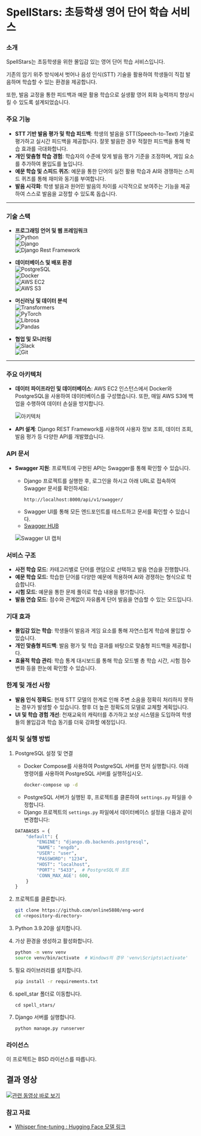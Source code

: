 # SpellStars: 초등학생 영어 단어 학습 서비스

### 소개
SpellStars는 초등학생을 위한 몰입감 있는 영어 단어 학습 서비스입니다. 

기존의 암기 위주 방식에서 벗어나 음성 인식(STT) 기술을 활용하여 학생들이 직접 발음하며 학습할 수 있는 환경을 제공합니다. 

또한, 발음 교정을 통한 피드백과 예문 활용 학습으로 실생활 영어 회화 능력까지 향상시킬 수 있도록 설계되었습니다. 

### 주요 기능
- **STT 기반 발음 평가 및 학습 피드백**: 학생의 발음을 STT(Speech-to-Text) 기술로 평가하고 실시간 피드백을 제공합니다. 잘못 발음한 경우 적절한 피드백을 통해 학습 효과를 극대화합니다.
- **개인 맞춤형 학습 경험**: 학습자의 수준에 맞게 발음 평가 기준을 조정하며, 게임 요소를 추가하여 몰입도를 높입니다.
- **예문 학습 및 스피드 퀴즈**: 예문을 통한 단어의 실전 활용 학습과 AI와 경쟁하는 스피드 퀴즈를 통해 재미와 동기를 부여합니다.
- **발음 시각화**: 학생 발음과 원어민 발음의 차이를 시각적으로 보여주는 기능을 제공하여 스스로 발음을 교정할 수 있도록 돕습니다.

---

### 기술 스택

- **프로그래밍 언어 및 웹 프레임워크**  
  ![Python](https://img.shields.io/badge/Python-3.9.20-blue?logo=python)  
  ![Django](https://img.shields.io/badge/Django-4.2.16-green?logo=django)  
  ![Django Rest Framework](https://img.shields.io/badge/DRF-3.15.2-red?logo=django)

- **데이터베이스 및 배포 환경**  
  ![PostgreSQL](https://img.shields.io/badge/PostgreSQL-17-blue?logo=postgresql)  
  ![Docker](https://img.shields.io/badge/Docker-Compose-blue?logo=docker)  
  ![AWS EC2](https://img.shields.io/badge/AWS%20EC2-Cloud-yellow?logo=amazonaws)  
  ![AWS S3](https://img.shields.io/badge/AWS%20S3-Backup-yellow?logo=amazonaws)

- **머신러닝 및 데이터 분석**  
  ![Transformers](https://img.shields.io/badge/Transformers-4.46.3-orange?logo=huggingface)  
  ![PyTorch](https://img.shields.io/badge/PyTorch-2.5.1-red?logo=pytorch)  
  ![Librosa](https://img.shields.io/badge/Librosa-0.10.2-yellow?logo=librosa)  
  ![Pandas](https://img.shields.io/badge/Pandas-2.2.3-blue?logo=pandas)

- **협업 및 모니터링**  
  ![Slack](https://img.shields.io/badge/Slack-Webhook-purple?logo=slack)  
  ![Git](https://img.shields.io/badge/Git-Version%20Control-orange?logo=git)

---
### 주요 아키텍처
- **데이터 파이프라인 및 데이터베이스**: AWS EC2 인스턴스에서 Docker와 PostgreSQL을 사용하여 데이터베이스를 구성했습니다. 또한, 매일 AWS S3에 백업을 수행하여 데이터 손실을 방지합니다.
  
  ![아키텍처](images/architecture.png)


- **API 설계**: Django REST Framework를 사용하여 사용자 정보 조회, 데이터 조회, 발음 평가 등 다양한 API를 개발했습니다.

### API 문서
- **Swagger 지원**: 프로젝트에 구현된 API는 Swagger를 통해 확인할 수 있습니다.
  - Django 프로젝트를 실행한 후, 로그인을 하시고 아래 URL로 접속하여 Swagger 문서를 확인하세요:
    ```
    http://localhost:8000/api/v1/swagger/
    ```
  - Swagger UI를 통해 모든 엔드포인트를 테스트하고 문서를 확인할 수 있습니다.
  - [Swagger HUB](https://app.swaggerhub.com/apis/mane-9fd/api/v1)

  ![Swagger UI 캡처](images/swagger.png)


### 서비스 구조
- **사전 학습 모드**: 카테고리별로 단어를 랜덤으로 선택하고 발음 연습을 진행합니다.
- **예문 학습 모드**: 학습한 단어를 다양한 예문에 적용하며 AI와 경쟁하는 형식으로 학습합니다.
- **시험 모드**: 예문을 통한 문제 풀이로 학습 내용을 평가합니다.
- **발음 연습 모드**: 점수와 관계없이 자유롭게 단어 발음을 연습할 수 있는 모드입니다.

### 기대 효과
- **몰입감 있는 학습**: 학생들이 발음과 게임 요소를 통해 자연스럽게 학습에 몰입할 수 있습니다.
- **개인 맞춤형 피드백**: 발음 평가 및 학습 결과를 바탕으로 맞춤형 피드백을 제공합니다.
- **효율적 학습 관리**: 학습 통계 대시보드를 통해 학습 모드별 총 학습 시간, 시험 점수 변화 등을 한눈에 확인할 수 있습니다.

### 한계 및 개선 사항
- **발음 인식 정확도**: 현재 STT 모델의 한계로 인해 주변 소음을 정확히 처리하지 못하는 경우가 발생할 수 있습니다. 향후 더 높은 정확도의 모델로 교체할 계획입니다.
- **UI 및 학습 경험 개선**: 천재교육의 캐릭터를 추가하고 보상 시스템을 도입하여 학생들의 몰입감과 학습 동기를 더욱 강화할 예정입니다.

### 설치 및 실행 방법

1. PostgreSQL 설정 및 연결
   - Docker Compose를 사용하여 PostgreSQL 서버를 먼저 실행합니다. 아래 명령어를 사용하여 PostgreSQL 서버를 실행하십시오.
     ```bash
     docker-compose up -d
     ```
   - PostgreSQL 서버가 실행된 후, 프로젝트를 클론하여 `settings.py` 파일을 수정합니다.
   - Django 프로젝트의 `settings.py` 파일에서 데이터베이스 설정을 다음과 같이 변경합니다:
   ```python
   DATABASES = {
       "default": {
           "ENGINE": "django.db.backends.postgresql",
           "NAME": "engdb",
           "USER": "user",
           "PASSWORD": "1234",
           "HOST": "localhost",
           "PORT": "5433",  # PostgreSQL의 포트
           'CONN_MAX_AGE': 600,
       }
   }
   ```

2. 프로젝트를 클론합니다.
   ```bash
   git clone https://github.com/online5880/eng-word
   cd <repository-directory>
   ```
3. Python 3.9.20을 설치합니다.
4. 가상 환경을 생성하고 활성화합니다.
   ```bash
   python -m venv venv
   source venv/bin/activate  # Windows의 경우 'venv\Scripts\activate'
   ```
5. 필요 라이브러리를 설치합니다.
   ```bash
   pip install -r requirements.txt
   ```
6. spell_star 폴더로 이동합니다.
    ```
    cd spell_stars/
    ```
7. Django 서버를 실행합니다.
   ```bash
   python manage.py runserver
   ```

### 라이선스
이 프로젝트는 BSD 라이선스를 따릅니다.

## 결과 영상
[![관련 동영상 바로 보기](https://img.youtube.com/vi/uPNhYz-kT-c/0.jpg)](https://www.youtube.com/watch?v=uPNhYz-kT-c)

### 참고 자료
- [Whisper fine-tuning : Hugging Face 모델 링크](https://huggingface.co/oxorudo/whisper_ssokssokword)


